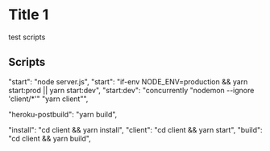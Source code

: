 <!-- "heroku-postbuild": "yarn build", -->

# Title 1

test scripts

## Scripts

"start": "node server.js",
"start": "if-env NODE_ENV=production && yarn start:prod || yarn start:dev",
"start:dev": "concurrently \"nodemon --ignore 'client/\*'\" \"yarn client\"",

"heroku-postbuild": "yarn build",

"install": "cd client && yarn install",
"client": "cd client && yarn start",
"build": "cd client && yarn build",
